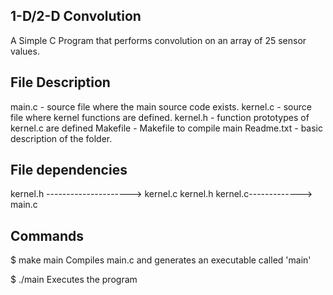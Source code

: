 1-D/2-D Convolution
-------------------

A Simple C Program that performs convolution on an array of 25 sensor values.



File Description
-----------------

main.c - source file where the main source code exists.
kernel.c - source file where kernel functions are defined.
kernel.h - function prototypes of kernel.c are defined
Makefile - Makefile to compile main
Readme.txt - basic description of the folder.

File dependencies
-----------------

kernel.h ---------------------> kernel.c
kernel.h kernel.c-------------> main.c

Commands
--------

$ make main
Compiles main.c and generates an executable called 'main'

$ ./main
Executes the program